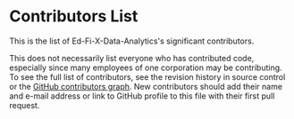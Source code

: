 # Contributors List

This is the list of Ed-Fi-X-Data-Analytics's significant contributors.

This does not necessarily list everyone who has contributed code, especially
since many employees of one corporation may be contributing. To see the full
list of contributors, see the revision history in source control or the [GitHub
contributors
graph](https://github.com/Ed-Fi-Exchange-OSS/Ed-Fi-X-Data-Analytics/graphs/contributors).
New contributors should add their name and e-mail address or link to GitHub
profile to this file with their first pull request.
